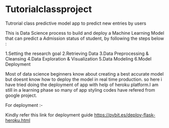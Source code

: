 # Tutorialclassproject
Tutrorial class predictive model app to predict new entries by users


This is Data Science process to build and deploy a Machine Learning Model that can predict a Admission status of student, by following the steps below :

1.Setting the research goal
2.Retrieving Data
3.Data Preprocessing & Cleansing
4.Data Exploration & Visualization
5.Data Modeling
6.Model Deployment

Most of data science beginners know about creating a best accurate model but doesnt know how to deploy the model in real time production.
so here i have tried doing the deployment of app with help of heroku platform.I am still in a learning phase so many of app styling codes have refered from google project.

For deployment :-

Kindly refer this link for deployment guide
https://pybit.es/deploy-flask-heroku.html
